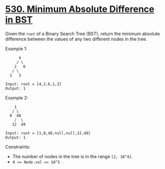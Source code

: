 [530. Minimum Absolute Difference in BST](https://leetcode.com/problems/minimum-absolute-difference-in-bst/)
=========================================

Given the `root` of a Binary Search Tree (BST), return the minimum absolute
difference between the values of any two different nodes in the tree.

Example 1:
```
      4
     / \
    2   6
   / \
  1   3

Input: root = [4,2,6,1,3]
Output: 1
```

Example 2:
```
    1
   / \
  0  48
    /  \
   12  49

Input: root = [1,0,48,null,null,12,49]
Output: 1
```

Constraints:

 - The number of nodes in the tree is in the range `[2, 10^4]`.
 - `0 <= Node.val <= 10^5`
